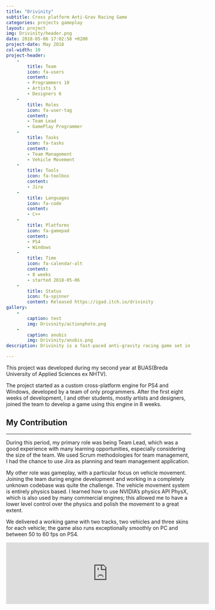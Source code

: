 ```yaml
---
title: "Drivinity"
subtitle: Cross platform Anti-Grav Racing Game
categories: projects gameplay
layout: project
img: Drivinity/header.png
date: 2018-05-06 17:02:58 +0200
project-date: May 2018
col-width: 10
project-header:
    -
        title: Team
        icon: fa-users
        content: 
        - Programmers 10 
        - Artists 5
        - Designers 6
    -
        title: Roles
        icon: fa-user-tag
        content: 
        - Team Lead
        - GamePlay Programmer
    -
        title: Tasks
        icon: fa-tasks
        content: 
        - Team Management
        - Vehicle Movement
    -
        title: Tools
        icon: fa-toolbox
        content: 
        - Jira
    -
        title: Languages
        icon: fa-code
        content: 
        - C++
    -
        title: Platforms
        icon: fa-gamepad
        content: 
        - PS4
        - Windows
    -
        title: Time
        icon: fa-calendar-alt
        content: 
        - 8 weeks
        - started 2018-05-06
    -
        title: Status
        icon: fa-spinner
        content: Released https://igad.itch.io/drivinity
gallery:
    - 
        caption: test 
        img: Drivinity/actionphoto.png
    - 
        caption: anubis 
        img: Drivinity/anubis.png
description: Drivinity is a fast-paced anti-gravity racing game set in a futuristic Egypt where ancient Gods race against each other.

---
```

This project was developed during my second year at BUAS(Breda University of Applied Sciences ex NHTV).

The project started as a custom cross-platform engine for PS4 and Windows, developed by a team of only programmers. After the first eight weeks of development, I and other students, mostly artists and designers, joined the team to develop a game using this engine in 8 weeks.

<h2 class="section-heading" id="My Contribution">My Contribution</h2>
 <hr class="primary">
During this period, my primary role was being Team Lead, which was a good experience with many learning opportunities, especially considering the size of the team. We used Scrum methodologies for team management, I had the chance to use Jira as planning and team management application.

My other role was gameplay, with a particular focus on vehicle movement. Joining the team during engine development and working in a completely unknown codebase was quite the challenge. The vehicle movement system is entirely physics based. I learned how to use NVIDIA’s physics API PhysX, which is also used by many commercial engines; this allowed me to have a lower level control over the physics and polish the movement to a great extent.

We delivered a working game with two tracks, two vehicles and three skins for each vehicle; the game also runs exceptionally smoothly on PC and between 50 to 60 fps on PS4.

<iframe src="https://itch.io/embed/273687" height="167" width="552" frameborder="0"></iframe>